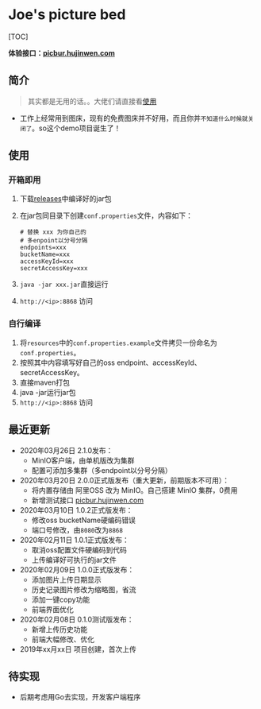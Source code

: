 # Joe's picture bed

[TOC]


**体验接口：[picbur.hujinwen.com](http://picbur.hujinwen.com)**

## 简介
> 其实都是无用的话。。大佬们请直接看[使用](#使用)


* 工作上经常用到图床，现有的免费图床并不好用，而且你并`不知道什么时候就关闭了`。so这个demo项目诞生了！



## 使用

### 开箱即用

1. 下载[releases](https://github.com/I-Guitar/Picbur/releases)中编译好的jar包

2. 在jar包同目录下创建`conf.properties`文件，内容如下：

   ```properties
   # 替换 xxx 为你自己的
   # 多enpoint以分号分隔
   endpoints=xxx
   bucketName=xxx
   accessKeyId=xxx
   secretAccessKey=xxx
   ```

3. `java -jar xxx.jar`直接运行

4. `http://<ip>:8868` 访问



### 自行编译

1. 将`resources`中的`conf.properties.example`文件拷贝一份命名为`conf.properties`。
2. 按照其中内容填写好自己的oss endpoint、accessKeyId、secretAccessKey。
3. 直接maven打包
4. java -jar运行jar包
5. `http://<ip>:8868` 访问



## 最近更新
* 2020年03月26日  2.1.0发布：
  * MinIO客户端，由单机版改为集群
  * 配置可添加多集群（多endpoint以分号分隔）
* 2020年03月20日  2.0.0正式版发布（重大更新，前期版本不可用）：
  * 将内置存储由 阿里OSS 改为 MinIO。自己搭建 MinIO 集群，0费用
  * 新增测试接口 [picbur.hujinwen.com](http://picbur.hujinwen.com)
* 2020年03月10日  1.0.2正式版发布：
  * 修改oss bucketName硬编码错误
  * 端口号修改，由`8080`改为`8868`
* 2020年02月11日  1.0.1正式版发布：
  * 取消oss配置文件硬编码到代码
  * 上传编译好可执行的jar文件
* 2020年02月09日  1.0.0正式版发布：
  * 添加图片上传日期显示
  * 历史记录图片修改为缩略图，省流
  * 添加一键copy功能
  * 前端界面优化
* 2020年02月08日  0.1.0测试版发布：
  * 新增上传历史功能
  * 前端大幅修改、优化
* 2019年xx月xx日 项目创建，首次上传



## 待实现

* 后期考虑用Go去实现，开发客户端程序
